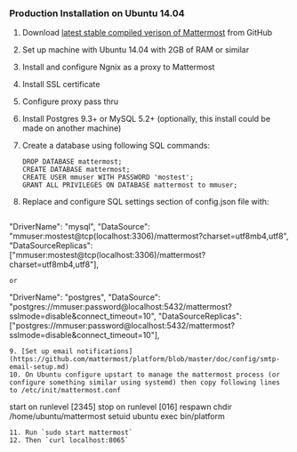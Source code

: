 ### Production Installation on Ubuntu 14.04

1. Download [latest stable compiled verison of Mattermost](https://github.com/mattermost/platform/releases) from GitHub 
2. Set up machine with Ubuntu 14.04 with 2GB of RAM or similar 
3. Install and configure Ngnix as a proxy to Mattermost 
4. Install SSL certificate 
5. Configure proxy pass thru
6. Install Postgres 9.3+ or MySQL 5.2+ (optionally, this install could be made on another machine)
7. Create a database using following SQL commands:  

   ```
   DROP DATABASE mattermost;
   CREATE DATABASE mattermost;
   CREATE USER mmuser WITH PASSWORD 'mostest';
   GRANT ALL PRIVILEGES ON DATABASE mattermost to mmuser;
   ```
8. Replace and configure SQL settings section of config.json file with:  

   ```
"DriverName": "mysql",
"DataSource": "mmuser:mostest@tcp(localhost:3306)/mattermost?charset=utf8mb4,utf8",
"DataSourceReplicas": ["mmuser:mostest@tcp(localhost:3306)/mattermost?charset=utf8mb4,utf8"],
   ```
or 
   ```
"DriverName": "postgres",
"DataSource": "postgres://mmuser:password@localhost:5432/mattermost?sslmode=disable&connect_timeout=10",
"DataSourceReplicas": ["postgres://mmuser:password@localhost:5432/mattermost?sslmode=disable&connect_timeout=10"],
```
9. [Set up email notifications](https://github.com/mattermost/platform/blob/master/doc/config/smtp-email-setup.md)
10. On Ubuntu configure upstart to manage the mattermost process (or configure something similar using systemd) then copy following lines to /etc/init/mattermost.conf

  ```
  start on runlevel [2345]
  stop on runlevel [016]
  respawn
  chdir /home/ubuntu/mattermost
  setuid ubuntu
  exec bin/platform
  ``` 
11. Run `sudo start mattermost`
12. Then `curl localhost:8065`
